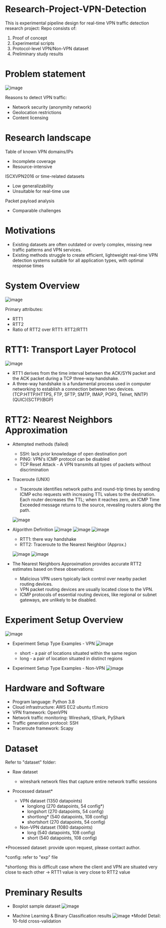 # Research-Project-VPN-Detection
This is experimental pipeline design for real-time VPN traffic detection research project:
Repo consists of:
  1. Proof of concept
  2. Experimental scripts
  3. Protocol-level VPN/Non-VPN dataset 
  4. Preliminary study results

# Problem statement
![image](https://github.com/yuantian94/Research-Project-VPN-Detection/assets/13746207/5109ef96-d81e-4cc0-9b28-aa8d56c50e05)

Reasons to detect VPN traffic:
- Network security (anonymity network)
- Geolocation restrictions
- Content licensing

# Research landscape
Table of known VPN domains/IPs
- Incomplete coverage
- Resource-intensive

ISCXVPN2016 or time-related datasets
- Low generalizability
- Unsuitable for real-time use

Packet payload analysis
- Comparable challenges

# Motivations
- Existing datasets are often outdated or overly complex, missing new traffic patterns and VPN services.
- Existing methods struggle to create efficient, lightweight real-time VPN detection systems suitable for all application types, with optimal response times

# System Overview
![image](https://github.com/yuantian94/Research-Project-VPN-Detection/assets/13746207/a694302e-6cf9-4a8d-b2b6-532aae109eb6)

Primary attributes:
- RTT1
- RTT2
- Ratio of RTT2 over RTT1: RTT2/RTT1

# RTT1: Transport Layer Protocol
![image](https://github.com/yuantian94/Research-Project-VPN-Detection/assets/13746207/f2dacd8d-1395-4188-a548-be287d3a04c2)

- RTT1 derives from the time interval between the ACK/SYN packet and the ACK packet during a TCP three-way handshake.
- A three-way handshake is a fundamental process used in computer networking to establish a connection between two devices. (TCP:HTTP/HTTPS, FTP, SFTP, SMTP, IMAP, POP3, Telnet, NNTP)(QUIC)(SCTP)(BGP)

# RTT2: Nearest Neighbors Approximation
- Attempted methods (failed)
  - SSH: lack prior knowledage of open destination port
  - PING: VPN's ICMP protocol can be disabled
  - TCP Reset Attack - A VPN transmits all types of packets without discrimination
- Traceroute (UNIX)
  - Traceroute identifies network paths and round-trip times by sending ICMP echo requests with increasing TTL values to the destination. Each router decreases the TTL; when it reaches zero, an ICMP Time Exceeded message returns to the source, revealing routers along the path.

  ![image](https://github.com/yuantian94/Research-Project-VPN-Detection/assets/13746207/676fb916-fce8-45bf-8616-74c68096dad3)

- Algorithm Definition
  ![image](https://github.com/yuantian94/Research-Project-VPN-Detection/assets/13746207/0e395446-d346-4a9f-92cf-ca1eb1db12f8)
  ![image](https://github.com/yuantian94/Research-Project-VPN-Detection/assets/13746207/33bbbf3c-11fd-4a3e-a5d2-a5e0f09aa9a2)
  ![image](https://github.com/yuantian94/Research-Project-VPN-Detection/assets/13746207/e092b25a-5794-46a8-a4a0-cc3dbbc09ecc)

  - RTT1: there way handshake
  - RTT2: Traceroute to the Nearest Neighbor (Approx.)
  
  ![image](https://github.com/yuantian94/Research-Project-VPN-Detection/assets/13746207/38f32ebc-c159-45f0-9c55-79ee5ee19c92)
  ![image](https://github.com/yuantian94/Research-Project-VPN-Detection/assets/13746207/b4c08a15-b51f-4c3e-92d9-f7c334577e68)

- The Nearest Neighbors Approximation provides accurate RTT2 estimates based on these observations:
  - Malicious VPN users typically lack control over nearby packet routing devices.
  - VPN packet routing devices are usually located close to the VPN.
  - ICMP protocols of essential routing devices, like regional or subnet gateways, are unlikely to be disabled.

# Experiment Setup Overview
![image](https://github.com/yuantian94/Research-Project-VPN-Detection/assets/13746207/aaaf50c0-7d42-4edb-9216-47d1aa923014)

- Experiment Setup Type Examples - VPN
  ![image](https://github.com/yuantian94/Research-Project-VPN-Detection/assets/13746207/6f4daa71-6721-47fe-90b1-916b298a3eb5)
  - short - a pair of locations situated within the same region
  - long - a pair of location situated in distinct regions

- Experiment Setup Type Examples - Non-VPN
  ![image](https://github.com/yuantian94/Research-Project-VPN-Detection/assets/13746207/4d7a9026-3b51-4577-a824-c41f60b99463)

# Hardware and Software
- Program language: Python 3.8
- Cloud infrastructure: AWS EC2 ubuntu t1.micro
- VPN framework: OpenVPN
- Network traffic monitoring: Wireshark, tShark, PyShark
- Traffic generation protocol: SSH
- Traceroute framework: Scapy

# Dataset
Refer to "dataset" folder:
- Raw dataset
  - wireshark network files that capture entire network traffic sessions

- Processed dataset*
  - VPN dataset (1350 datapoints)
    - longlong (270 datapoints, 54 config*)
    - longshort (270 datapoints, 54 config)
    - shortlong* (540 datapoints, 108 config)
    - shortshort (270 datapoints, 54 config)
  - Non-VPN dataset (1080 datapoints)
    - long (540 datapoints, 108 config)
    - short (540 datapoints, 108 config)

*Processed dataset: provide upon request, please contact author.

*config: refer to "exp" file

*shortlong: this is difficult case where the client and VPN are situated very close to each other -> RTT1 value is very close to RTT2 value

# Preminary Results
- Boxplot sample dataset
  ![image](https://github.com/yuantian94/Research-Project-VPN-Detection/assets/13746207/04c423c9-b8ea-4669-9948-e135da5d4541)

- Machine Learning & Binary Classification results
  ![image](https://github.com/yuantian94/Research-Project-VPN-Detection/assets/13746207/7a40c563-d8a1-4664-80f7-ee12408bde92)
  *Model Detail: 10-fold cross-validation
  


